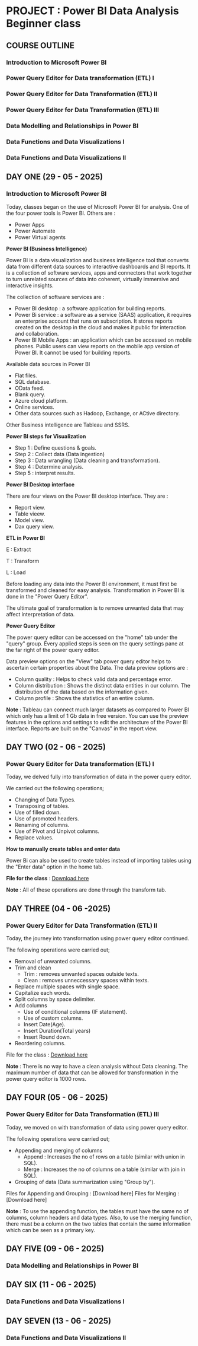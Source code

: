 # PROJECT : Power BI Data Analysis Beginner class

## COURSE OUTLINE

### Introduction to Microsoft Power BI
### Power Query Editor for Data transformation (ETL) I
### Power Query Editor for Data Transformation (ETL) II
### Power Query Editor for Data Transformation (ETL) III
### Data Modelling and Relationships in Power BI
### Data Functions and Data Visualizations I
### Data Functions and Data Visualizations II

## DAY ONE (29 - 05 - 2025)

### Introduction to Microsoft Power BI 

Today, classes began on the use of Microsoft Power BI for analysis. One of the four power tools is Power BI. Others are : 

- Power Apps
- Power Automate
- Power Virtual agents

**Power BI (Business Intelligence)**

Power BI is a data visualization and business intelligence tool that converts data from different data sources to interactive dashboards and BI reports. It is a collection of software services, apps and connectors that work together to turn unrelated sources of data into coherent, virtually immersive and interactive insights. 

The collection of software services are :

- Power BI desktop : a software application for building reports.
- Power Bi service : a software as a service (SAAS) application, it requires an enterprise account that runs on subscription. It stores reports created on the desktop in the cloud and makes it public for interaction and collaboration.
- Power BI Mobile Apps : an application which can be accessed on mobile phones. Public users can view reports on the mobile app version of Power BI. It cannot be used for building reports.

Available data sources in Power BI

- Flat files.
- SQL database.
- OData feed.
- Blank query.
- Azure cloud platform.
- Online services.
- Other data sources such as Hadoop, Exchange, or ACtive directory.

Other Business intelligence are Tableau and SSRS.

**Power BI steps for Visualization**

- Step 1 : Define questions & goals.
- Step 2 : Collect data (Data ingestion)
- Step 3 : Data wrangling (Data cleaning and transformation).
- Step 4 : Determine analysis.
- Step 5 : interpret results.

**Power BI Desktop interface**

There are four views on the Power BI desktop interface. They are :

- Report view.
- Table vieew.
- Model view.
- Dax query view.

**ETL in Power BI**

E : Extract 

T : Transform

L : Load

Before loading any data into the Power BI environment, it must first be transformed and cleaned for easy analysis. Transformation in Power BI is done in the "Power Query Editor".

The ultimate goal of transformation is to remove unwanted data that may affect interpretation of data.

**Power Query Editor**

The power query editor can be accessed on the "home" tab under the "query" group. Every applied steps is seen on the query settings pane at the far right of the power query editor.

Data preview options on the "View" tab power query editor helps to ascertain certain properties about the Data. The data preview options are :

- Column quality : Helps to check valid data and percentage error.
- Column distribution : Shows the distinct data entities in our column. The distribution of the data based on the information given.
- Column profile : Shows the statistics of an entire column. 

**Note** : Tableau can connect much larger datasets as compared to Power BI which only has a limit of 1 Gb data in free version. You can use the preview features in the options and settings to edit the architecture of the Power BI interface. Reports are built on the "Canvas" in the report view.

## DAY TWO (02 - 06 - 2025)

### Power Query Editor for Data transformation (ETL) I

Today, we delved fully into transformation of data in the power query editor. 

We carried out the following operations;  

- Changing of Data Types.
- Transposing of tables.
- Use of filled down.
- Use of promoted headers.
- Renaming of columns.
- Use of Pivot and Unpivot columns.
- Replace values.

**How to manually create tables and enter data**

Power Bi can also be used to create tables instead of importing tables using the "Enter data" option in the home tab.

**File for the class** : [Download here](https://github.com/user-attachments/files/20961989/Columnar.Data.xlsx)

**Note** : All of these operations are done through the transform tab. 

## DAY THREE (04 - 06 -2025)

### Power Query Editor for Data Transformation (ETL) II

Today, the journey into transformation using power query editor continued. 

The following operations were carried out;

- Removal of unwanted columns.
- Trim and clean
  - Trim : removes unwanted spaces outside texts.
  - Clean : removes unneccessary spaces within texts.
- Replace multiple spaces with single space.
- Capitalize each words.
- Split columns by space delimiter.
- Add columns
    - Use of conditional columns (IF statement).
    - Use of custom columns.
    - Insert Date(Age).
    - Insert Duration(Total years)
    - Insert Round down.
- Reordering columns.

File for the class : [Download here](https://github.com/user-attachments/files/20962326/Trim.and.Clean.csv)

**Note** : There is no way to have a clean analysis without Data cleaning. The maximum number of data that can be allowed for transformation in the power query editor is 1000 rows.

## DAY FOUR (05 - 06 - 2025)

### Power Query Editor for Data Transformation (ETL) III

Today, we moved on with transformation of data using power query editor.

The following operations were carried out;

- Appending and merging of columns
    - Append : Increases the no of rows on a table (similar with union in SQL).
    - Merge : Increases the no of columns on a table (similar with join in SQL).
 - Grouping of data (Data summarization using "Group by").

Files for Appending and Grouping : [Download here]
Files for Merging : [Download here]

**Note** : To use the appending function, the tables must have the same no of columns, column headers and data types. Also, to use the merging function, there must be a column on the two tables that contain the same information which can be seen as a primary key.  

## DAY FIVE (09 - 06 - 2025)

### Data Modelling and Relationships in Power BI

## DAY SIX (11 - 06 - 2025)

### Data Functions and Data Visualizations I

## DAY SEVEN (13 - 06 - 2025)

### Data Functions and Data Visualizations II


